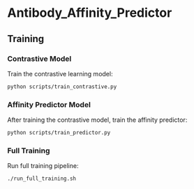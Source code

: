 # Antibody_Affinity_Predictor

## Training

### Contrastive Model

Train the contrastive learning model:

```bash
python scripts/train_contrastive.py
```

### Affinity Predictor Model

After training the contrastive model, train the affinity predictor:

```bash
python scripts/train_predictor.py
```

### Full Training

Run full training pipeline:

```bash
./run_full_training.sh
```
